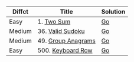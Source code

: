 | Diffct  | Title                                                                 | Solution                          |
| ------- | --------------------------------------------------------------------- | ----------------------------------|
| Easy    | 1. [Two Sum](https://leetcode.com/problems/two-sum/)                  |   [Go](two_sum.go)                |
| Medium  | 36. [Valid Sudoku](https://leetcode.com/problems/valid-sudoku/)       |   [Go](36.valid-sudoku.go)        |
| Medium  | 49. [Group Anagrams](https://leetcode.com/problems/group-anagrams/)   |   [Go](49.group-anagrams.go)      |
| Easy    | 500. [Keyboard Row](https://leetcode.com/problems/keyboard-row/)      |   [Go](keyboard_row.go)           |
